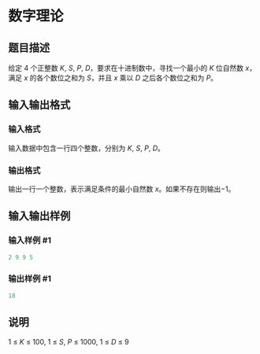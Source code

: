 # 数字理论 

## 题目描述

给定 $4$ 个正整数 $K,~S,~P,~D$，要求在十进制数中，寻找一个最小的 $K$ 位自然数 $x$，满足 $x$ 的各个数位之和为 $S$，并且 $x$ 乘以 $D$ 之后各个数位之和为 $P$。

## 输入输出格式

### 输入格式

输入数据中包含一行四个整数，分别为 $K,~S,~P,~D$。

### 输出格式

输出一行一个整数，表示满足条件的最小自然数 $x$。如果不存在则输出$-1$。

## 输入输出样例

### 输入样例 #1

```cpp
2 9 9 5
```


### 输出样例 #1

```cpp
18
```


## 说明

$1~\leq~K~\leq~100,~1~\leq~S,~P~\leq~1000,~1~\leq~D~\leq~9$

